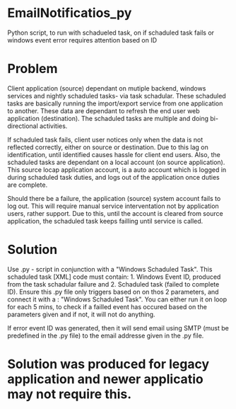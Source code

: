 # EmailNotificatios_py
Python script, to run with schadueled task, on if schaduled task fails or windows event error requires attention based on ID

# Problem
Client application (source) dependant on mutiple backend, windows services and nightly schaduled tasks- via task schadular. These schaduled tasks are basically running the import/export service from one application to another. These data are dependant to refresh the end user web application (destination). The schaduled tasks are multiple and doing bi-directional activities. 

If schaduled task fails, client user notices only when the data is not reflected correctly, either on source or destination. Due to this lag on identification, until identified causes hassle for client end users. Also, the schaduled tasks are dependant on a local account (on source application). This source locap application account, is a auto account which is logged in during schaduled task duties, and logs out of the application once duties are complete.

Should there be  a failure, the application (source) system account fails to log out. This will require manual service interventation not by application users, rather support. Due to this, until the account is cleared from source application, the schaduled task keeps failling until service is called.

# Solution
Use .py - script in conjunction with a "Windows Schaduled Task". This schaduled task [XML] code must contain: 1. Windows Event ID, produced from the task schadular failure and 2. Schaduled task (failed to complete ID). Ensure this .py file only triggers based on on thos 2 parameters, and connect it with a : "Windows Schaduled Task". You can either run it on loop for each 5 mins, to check if a failled event has occured based on the parameters given and if not, it will not do anything.

If error event ID was generated, then it will send email using SMTP (must be predefined in the .py file) to the email addresse given in the .py file.

# Solution was produced for legacy application and newer applicatio may not require this.
